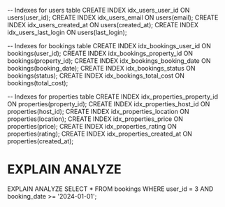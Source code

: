 -- Indexes for users table
CREATE INDEX idx_users_user_id ON users(user_id);
CREATE INDEX idx_users_email ON users(email);
CREATE INDEX idx_users_created_at ON users(created_at);
CREATE INDEX idx_users_last_login ON users(last_login);

-- Indexes for bookings table
CREATE INDEX idx_bookings_user_id ON bookings(user_id);
CREATE INDEX idx_bookings_property_id ON bookings(property_id);
CREATE INDEX idx_bookings_booking_date ON bookings(booking_date);
CREATE INDEX idx_bookings_status ON bookings(status);
CREATE INDEX idx_bookings_total_cost ON bookings(total_cost);

-- Indexes for properties table
CREATE INDEX idx_properties_property_id ON properties(property_id);
CREATE INDEX idx_properties_host_id ON properties(host_id);
CREATE INDEX idx_properties_location ON properties(location);
CREATE INDEX idx_properties_price ON properties(price);
CREATE INDEX idx_properties_rating ON properties(rating);
CREATE INDEX idx_properties_created_at ON properties(created_at);


# EXPLAIN ANALYZE
EXPLAIN ANALYZE
SELECT *
FROM bookings
WHERE user_id = 3 AND booking_date >= '2024-01-01';
